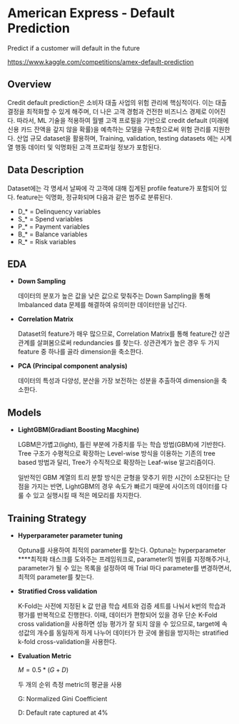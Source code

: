 # American Express - Default Prediction
Predict if a customer will default in the future

https://www.kaggle.com/competitions/amex-default-prediction

## Overview
Credit default prediction은 소비자 대출 사업의 위험 관리에 핵심적이다. 이는 대출 결정을 최적화할 수 있게 해주며, 더 나은 고객 경험과 건전한 비즈니스 경제로 이어진다. 따라서, ML 기술을 적용하여 월별 고객 프로필을 기반으로 credit default (미래에 신용 카드 잔액을 갚지 않을 확률)을 예측하는 모델을 구축함으로써 위험 관리를 지원한다. 산업 규모 dataset을 활용하며, Training, validation, testing datasets 에는 시계열 행동 데이터 및 익명화된 고객 프로파일 정보가 포함된다.


## Data Description
Dataset에는 각 명세서 날짜에 각 고객에 대해 집계된 profile feature가 포함되어 있다. feature는 익명화, 정규화되며 다음과 같은 범주로 분류된다.

- D_* = Delinquency variables
- S_* = Spend variables
- P_* = Payment variables
- B_* = Balance variables
- R_* = Risk variables


## EDA

- **Down Sampling**
    
    데이터의 분포가 높은 값을 낮은 값으로 맞춰주는 Down Sampling을 통해 Imbalanced data 문제를 해결하여 유의미한 데이터만을 남긴다.
    
- **Correlation Matrix**
    
    Dataset의 feature가 매우 많으므로, Correlation Matrix를 통해 feature간 상관관계를 살펴봄으로써 redundancies 를 찾는다. 상관관계가 높은 경우 두 가지 feature 중 하나를 골라 dimension을 축소한다.
    
- **PCA (Principal component analysis)**
    
    데이터의 특성과 다양성, 분산을 가장 보전하는 성분을 추출하여 dimension을 축소한다.


## Models

- **LightGBM(Gradiant Boosting Macghine)**
    
    LGBM은가볍고(light), 틀린 부분에 가중치를 두는 학습 방법(GBM)에 기반한다. Tree 구조가 수평적으로 확장하는 Level-wise 방식을 이용하는 기존의 tree based 방법과 달리, Tree가 수직적으로 확장하는 Leaf-wise 알고리즘이다.
    
    일반적인 GBM 계열의 트리 분할 방식은 균형을 맞추기 위한 시간이 소모된다는 단점을 가지는 반면, LightGBM의 경우 속도가 빠르기 때문에 사이즈의 데이터를 다룰 수 있고 실행시킬 때 적은 메모리를 차지한다.


## Training Strategy

- **Hyperparameter parameter tuning**

  Optuna를 사용하여 최적의 parameter를 찾는다. Optuna는 hyperparameter ****최적화 태스크를 도와주는 프레임워크로, parameter의 범위를 지정해주거나, parameter가 될 수 있는 목록을 설정하여 매 Trial 마다 parameter를 변경하면서, 최적의 parameter를 찾는다.

- ****Stratified Cross validation****

  K-Fold는 사전에 지정된 k 값 만큼 학습 세트와 검증 세트를 나눠서 k번의 학습과 평가를 반복적으로 진행한다. 이때, 데이터가 편항되어 있을 경우 단순 K-Fold cross validation을 사용하면 성능 평가가 잘 되지 않을 수 있으므로, target에 속성값의 개수를 동일하게 하게 나누어 데이터가 한 곳에 몰림을 방지하는 stratified k-fold cross-validation을 사용한다.

- **Evaluation Metric**
    
    $M = 0.5 * (G + D)$
    
    두 개의 순위 측정 metric의 평균을 사용
    
    G: Normalized Gini Coefficient
    
    D: Default rate captured at 4% 
    
    
    
